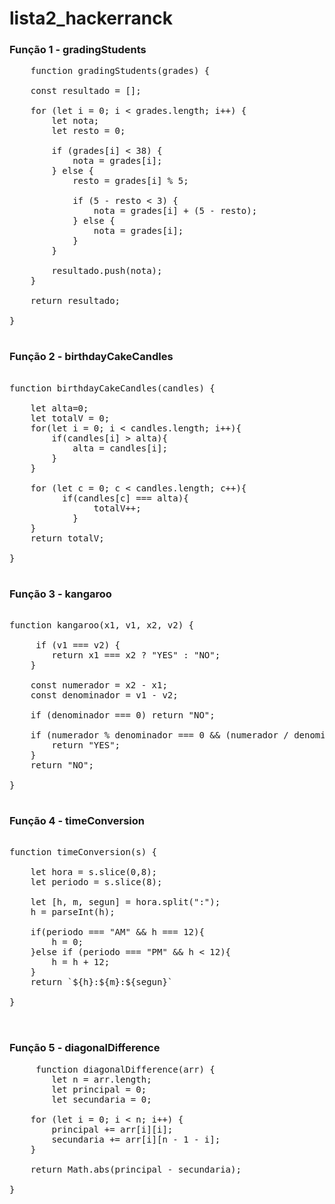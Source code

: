 # lista2_hackerranck #

### Função 1 -  gradingStudents ###


<pre>
    function gradingStudents(grades) {

    const resultado = []; 
    
    for (let i = 0; i < grades.length; i++) {
        let nota;
        let resto = 0;

        if (grades[i] < 38) {
            nota = grades[i];
        } else {
            resto = grades[i] % 5;

            if (5 - resto < 3) {
                nota = grades[i] + (5 - resto);
            } else {
                nota = grades[i];
            }
        }

        resultado.push(nota);
    }

    return resultado;
    
}

</pre>


### Função 2 - birthdayCakeCandles ####

<pre>

function birthdayCakeCandles(candles) {

    let alta=0;
    let totalV = 0;
    for(let i = 0; i < candles.length; i++){
        if(candles[i] > alta){
            alta = candles[i];
        }
    }
    
    for (let c = 0; c < candles.length; c++){
          if(candles[c] === alta){
                totalV++;
            }
    }
    return totalV;
    
}
 </pre>

### Função 3 - kangaroo ###

<pre>

function kangaroo(x1, v1, x2, v2) {

     if (v1 === v2) {
        return x1 === x2 ? "YES" : "NO";
    }
    
    const numerador = x2 - x1;
    const denominador = v1 - v2;
    
    if (denominador === 0) return "NO";

    if (numerador % denominador === 0 && (numerador / denominador) >= 0) {
        return "YES";
    }
    return "NO";
    
}
 </pre>

### Função 4 - timeConversion ###

<pre>

function timeConversion(s) {
   
    let hora = s.slice(0,8);
    let periodo = s.slice(8);
    
    let [h, m, segun] = hora.split(":");
    h = parseInt(h);
    
    if(periodo === "AM" && h === 12){
        h = 0;
    }else if (periodo === "PM" && h < 12){
        h = h + 12;
    }
    return `${h}:${m}:${segun}`
    
}

 </pre>

### Função 5 - diagonalDifference ###

 <pre>
     function diagonalDifference(arr) {
        let n = arr.length;
        let principal = 0;
        let secundaria = 0;

    for (let i = 0; i < n; i++) {
        principal += arr[i][i];
        secundaria += arr[i][n - 1 - i];
    }

    return Math.abs(principal - secundaria);

}
 </pre>
